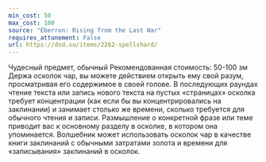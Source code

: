 ```yaml
---
min_cost: 50
max_cost: 100
source: "Eberron: Rising from the Last War"
requires_attunement: False
url: https://dnd.su/items/2262-spellshard/
---
```


Чудесный предмет, обычный
Рекомендованная стоимость: 50-100 зм
Держа осколок чар, вы можете действием открыть ему свой разум, просматривая его содержимое в своей голове. В последующих раундах чтение текста или запись нового текста на пустых «страницах» осколка требует концентрации (как если бы вы концентрировались на заклинании) и занимает столько же времени, сколько требуется для обычного чтения и записи. Размышление о конкретной фразе или теме приводит вас к основному разделу в осколке, в котором она упоминается.
Волшебник может использовать осколок чар в качестве книги заклинаний с обычными затратами золота и времени для «записывания» заклинаний в осколок.